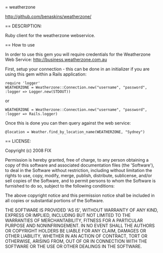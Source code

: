 = weatherzone

http://github.com/benaskins/weatherzone/

== DESCRIPTION:

Ruby client for the weatherzone webservice.

== How to use

In order to use this gem you will require credentials for the Weatherzone 
Web Service: http://business.weatherzone.com.au

First, setup your connection - this can be done in an initializer if you are using this gem
within a Rails application:

    require 'logger'
    WEATHERZONE = Weatherzone::Connection.new("username", "password", :logger => Logger.new(STDOUT))

or

    WEATHERZONE = Weatherzone::Connection.new("username", "password", :logger => Rails.logger)

Once this is done you can then query against the web service:

    @location = Weather.find_by_location_name(WEATHERZONE, "Sydney")

== LICENSE:

Copyright (c) 2008 FIX

Permission is hereby granted, free of charge, to any person obtaining
a copy of this software and associated documentation files (the
'Software'), to deal in the Software without restriction, including
without limitation the rights to use, copy, modify, merge, publish,
distribute, sublicense, and/or sell copies of the Software, and to
permit persons to whom the Software is furnished to do so, subject to
the following conditions:

The above copyright notice and this permission notice shall be
included in all copies or substantial portions of the Software.

THE SOFTWARE IS PROVIDED 'AS IS', WITHOUT WARRANTY OF ANY KIND,
EXPRESS OR IMPLIED, INCLUDING BUT NOT LIMITED TO THE WARRANTIES OF
MERCHANTABILITY, FITNESS FOR A PARTICULAR PURPOSE AND NONINFRINGEMENT.
IN NO EVENT SHALL THE AUTHORS OR COPYRIGHT HOLDERS BE LIABLE FOR ANY
CLAIM, DAMAGES OR OTHER LIABILITY, WHETHER IN AN ACTION OF CONTRACT,
TORT OR OTHERWISE, ARISING FROM, OUT OF OR IN CONNECTION WITH THE
SOFTWARE OR THE USE OR OTHER DEALINGS IN THE SOFTWARE.
